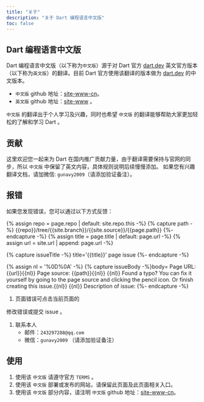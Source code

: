```yaml
---
title: "关于"
description: "关于 Dart 编程语言中文版"
toc: false
---
```


## Dart 编程语言中文版

Dart 编程语言中文版（以下称为`中文版`）源于对 Dart 官方 [dart.dev](https://dart.dev) 英文官方版本（以下称为`英文版`）的翻译。目前 Dart 官方使用该翻译的版本做为 [dart.dev](https://dart.dev) 的中文版本。
- `中文版` github 地址：[site-www-cn](https://github.com/dartchina/site-www-cn)。
- `英文版` github 地址：[site-www](https://github.com/dart-lang/site-www) 。

`中文版` 的翻译出于个人学习及兴趣，同时也希望 `中文版` 的翻译能够帮助大家更加轻松的了解和学习 Dart 。

## 贡献

这里欢迎您一起来为 Dart 在国内推广贡献力量，由于翻译需要保持与官网的同步，所以 `中文版` 中保留了英文内容，具体规则说明后续慢慢添加。
如果您有兴趣翻译文档，请加微信: `gunavy2009`（请添加验证备注）。

## 报错

如果您发现错误，您可以通过以下方式反馈：

{% assign repo = page.repo | default: site.repo.this -%}
{% capture path -%} {{repo}}/tree/{{site.branch}}/{{site.source}}/{{page.path}} {%- endcapture -%}
{% assign title = page.title | default: page.url -%}
{% assign url = site.url | append: page.url -%}

{% capture issueTitle -%} title='{{title}}' page issue {%- endcapture -%}

{% assign nl = '%0D%0A' -%}
{% capture issueBody -%}body=
Page URL: {{url}}{{nl}}
Page source: {{path}}{{nl}}
{{nl}}
Found a typo? You can fix it yourself by going to the page source and clicking the pencil icon. Or finish creating this issue.{{nl}}
{{nl}}
Description of issue:
{%- endcapture -%}

1. 页面错误可点击当前页面的
<span class="btn-group" aria-label="Page GitHub links" role="group">
  <a href="{{path}}" class="btn no-automatic-external" title="View page source" target="_blank" rel="noopener">
    <i class="fas fa-file-alt fa-sm"></i>
  </a>
  <a href="{{repo}}/issues/new?{{issueTitle}}&{{issueBody}}" class="btn no-automatic-external" title="Report an issue with this page"
    target="_blank" rel="noopener">
    <i class="fas fa-bug fa-sm"></i>
  </a>
</span>
修改错误或提交 issue 。

1. 联系本人
	- 邮件：`243297288@qq.com`
	- 微信：`gunavy2009` （请添加验证备注）

## 使用

1. 使用该 `中文版` 请遵守官方 `TERMS` 。
2. 使用该 `中文版` 部署或发布的网站，请保留此页面及此页面相关入口。
3. 使用该 `中文版` 部分内容，请注明 `中文版` github 地址：[site-www-cn](https://github.com/dartchina/site-www-cn)。
